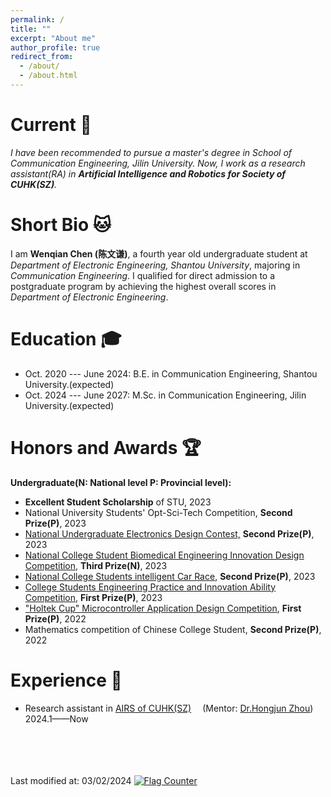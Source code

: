 ```yaml
---
permalink: /
title: ""
excerpt: "About me"
author_profile: true
redirect_from: 
  - /about/
  - /about.html
---
```


Current 👋
===
*I have been recommended to pursue a master's degree in School of Communication Engineering, Jilin University. Now, I work as a research assistant(RA) in **Artificial Intelligence and Robotics for Society of CUHK(SZ)**.*

Short Bio 🐱
===
I am **Wenqian Chen (陈文谦)**, a fourth year old undergraduate student at *Department of Electronic Engineering, Shantou University*, majoring in *Communication Engineering*.
I qualified for direct admission to a postgraduate program by achieving the highest overall scores in *Department of Electronic Engineering*.

Education 🎓
===
* Oct. 2020 --- June 2024: B.E. in Communication Engineering, Shantou University.(expected)
* Oct. 2024 --- June 2027: M.Sc. in Communication Engineering, Jilin University.(expected)

Honors and Awards 🏆
===
**Undergraduate(N: National level   P: Provincial level):**
* **Excellent Student Scholarship** of STU, 2023
* National University Students' Opt-Sci-Tech Competition, **Second Prize(P)**, 2023
* [National Undergraduate Electronics Design Contest,](https://www.bilibili.com/video/BV11B421z7W9/) **Second Prize(P)**, 2023
* [National College Student Biomedical Engineering Innovation Design Competition](https://www.bilibili.com/video/BV1HC411z7pJ/), **Third Prize(N)**, 2023
* [National College Students intelligent Car Race](https://www.bilibili.com/video/BV1UP41167nP/), **Second Prize(P)**, 2023
* [College Students Engineering Practice and Innovation Ability Competition](https://www.bilibili.com/video/BV1Qs4y1S7nz/), **First Prize(P)**, 2023
* ["Holtek Cup" Microcontroller Application Design Competition](https://www.bilibili.com/video/BV1tr4y1b7sN/), **First Prize(P)**, 2022
* Mathematics competition of Chinese College Student, **Second Prize(P)**, 2022

Experience 💼
===
* Research assistant in [AIRS of CUHK(SZ)](https://airs.cuhk.edu.cn/)&ensp;&ensp; (Mentor: [Dr.Hongjun Zhou](https://airs.cuhk.edu.cn/team/879))&ensp;&ensp; 2024.1——Now
<br/>
<br/>
<br/>
<br/>
Last modified at: 03/02/2024  
<a href="https://info.flagcounter.com/2xDU"><img src="https://s11.flagcounter.com/count2/2xDU/bg_FFFFFF/txt_000000/border_CCCCCC/columns_2/maxflags_10/viewers_0/labels_0/pageviews_0/flags_0/percent_0/" alt="Flag Counter" border="0"></a>

